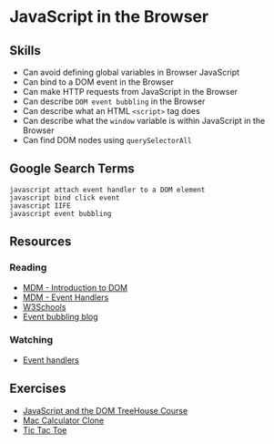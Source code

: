 # JavaScript in the Browser

## Skills

- Can avoid defining global variables in Browser JavaScript
- Can bind to a DOM event in the Browser
- Can make HTTP requests from JavaScript in the Browser
- Can describe `DOM event bubbling` in the Browser
- Can describe what an HTML `<script>` tag does
- Can describe what the `window` variable is within JavaScript in the Browser
- Can find DOM nodes using `querySelectorAll`

## Google Search Terms

```
javascript attach event handler to a DOM element
javascript bind click event
javascript IIFE
javascript event bubbling
```

## Resources

### Reading

- [MDM - Introduction to DOM](https://developer.mozilla.org/en-US/docs/Web/API/Document_Object_Model/Introduction)
- [MDM - Event Handlers](https://developer.mozilla.org/en-US/docs/Web/Guide/Events/Event_handlers)
- [W3Schools](https://www.w3schools.com/js/js_htmldom_eventlistener.asp)
- [Event bubbling blog](https://javascript.info/bubbling-and-capturing)

### Watching

- [Event handlers](https://www.youtube.com/watch?v=7UstS0hsHgI)

## Exercises

- [JavaScript and the DOM TreeHouse Course](https://teamtreehouse.com/library/javascript-and-the-dom-2)
- [Mac Calculator Clone](./exercises/Mac-Calculator-Clone)
- [Tic Tac Toe](./exercises/Tic-Tac-Toe)
